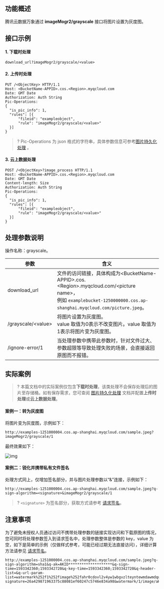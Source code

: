 ## 功能概述
腾讯云数据万象通过 **imageMogr2/grayscale** 接口将图片设置为灰度图。

## 接口示例

#### 1. 下载时处理

```plaintext
download_url?imageMogr2/grayscale/<value>
```

#### 2. 上传时处理

```plaintext
PUT /<ObjectKey> HTTP/1.1
Host: <BucketName-APPID>.cos.<Region>.myqcloud.com
Date: GMT Date
Authorization: Auth String
Pic-Operations: 
{
  "is_pic_info": 1,
  "rules": [{
      "fileid": "exampleobject",
      "rule": "imageMogr2/grayscale/<value>"
  }]
}
```

>? Pic-Operations 为 json 格式的字符串，具体参数信息可参考[图片持久化处理](https://cloud.tencent.com/document/product/460/18147) 。

#### 3. 云上数据处理

```plaintext
POST /<ObjectKey>?image_process HTTP/1.1
Host: <BucketName-APPID>.cos.<Region>.myqcloud.com
Date: GMT Date
Content-length: Size
Authorization: Auth String
Pic-Operations: 
{
  "is_pic_info": 1,
  "rules": [{
      "fileid": "exampleobject",
      "rule": "imageMogr2/grayscale/<value>"
  }]
}
```

## 处理参数说明

操作名称：grayscale。

| 参数                  | 含义                                                         |
| --------------------- | ------------------------------------------------------------ |
| download_url          | 文件的访问链接，具体构成为&lt;BucketName-APPID>.cos.&lt;Region>.myqcloud.com/&lt;picture name>，<br>例如 `examplebucket-1250000000.cos.ap-shanghai.myqcloud.com/picture.jpeg`。 |
| /grayscale/&lt;value> | 将图片设置为灰度图。<br>value 取值为0表示不改变图片。value 取值为1表示将图片变为灰度图。 |
| /ignore-error/1       | 当处理参数中携带此参数时，针对文件过大、参数超限等导致处理失败的场景，会直接返回原图而不报错。 |

## 实际案例

>? 本篇文档中的实际案例仅包含**下载时处理**，该类处理不会保存处理后的图片至存储桶。如有保存需求，您可查阅 [图片持久化处理](https://cloud.tencent.com/document/product/460/18147) 文档并配置**上传时处理**或**云上数据处理**。

#### 案例一：转为灰度图

将图片变为灰度图，示例如下：

```plaintext
http://examples-1251000004.cos.ap-shanghai.myqcloud.com/sample.jpeg?imageMogr2/grayscale/1
```

最终效果如下：

![img](http://examples-1251000004.cos.ap-shanghai.myqcloud.com/sample.jpeg?imageMogr2/grayscale/1)

#### 案例二：锐化并携带私有文件签名

处理方式同上，仅增加签名部分，并与图片处理参数以“&”连接，示例如下：

```plaintext
http://examples-1251000004.cos.ap-shanghai.myqcloud.com/sample.jpeg?q-sign-algorithm=<signature>&imageMogr2/grayscale/1
```

>? `<signature>` 为签名部分，获取方式请参考 [请求签名](https://cloud.tencent.com/document/product/436/7778)。
>

## 注意事项

为了避免未授权人员通过访问不携带处理参数的链接实现访问和下载原图的情况，您可同时将处理参数签入到请求签名中，处理参数整体是参数的 key，value 为空，如下是简单的示例（仅做样式参考，可能已经过期无法直接访问），详细计算方法请参见 [请求签名](https://cloud.tencent.com/document/product/436/14114)。


```plaintext
http://examples-1251000004.cos.ap-shanghai.myqcloud.com/sample.jpeg?q-sign-algorithm=sha1&q-ak=AKID********************&q-sign-time=1593342360;1593342720&q-key-time=1593342360;1593342720&q-header-list=&q-url-param-list=watermark%252f1%252fimage%252fahr0cdovl2v4yw1wbgvzlteyntewmdawmdqucgljc2gubxlxy2xvdwquy29tl3nodwl5aw4uanbn%252fgravity%252fsoutheast&q-signature=26a429871963375c88081ef60247c5746e834a98&watermark/1/image/aHR0cDovL2V4YW1wbGVzLTEyNTEwMDAwMDQucGljc2gubXlxY2xvdWQuY29tL3NodWl5aW4uanBn/gravity/southeast
```


